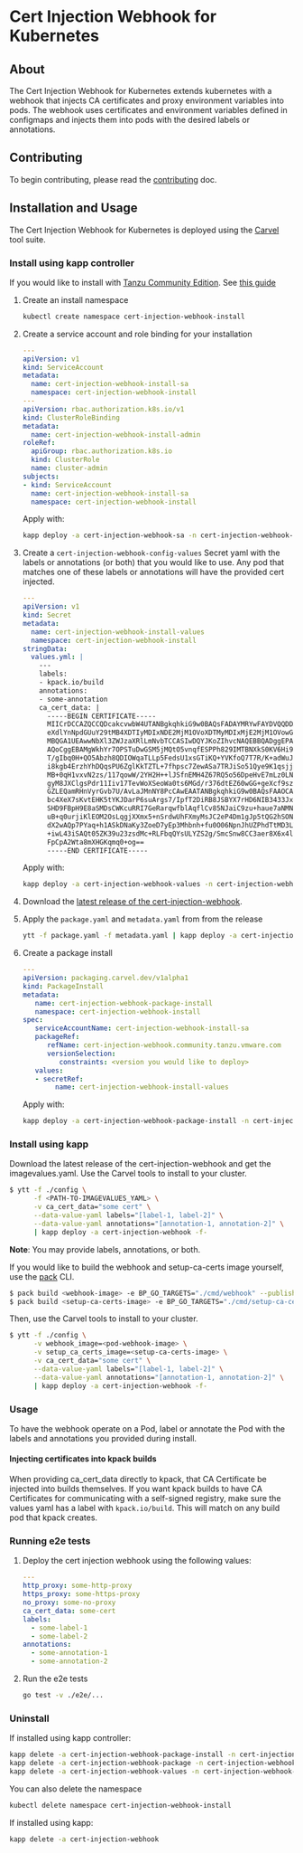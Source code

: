 # Cert Injection Webhook for Kubernetes

## About

The Cert Injection Webhook for Kubernetes extends kubernetes with a webhook that injects
CA certificates and proxy environment variables into pods. The webhook uses certificates and
environment variables defined in configmaps and injects them into pods with the desired labels or annotations.

## Contributing

To begin contributing, please read the [contributing](CONTRIBUTING.md) doc.

## Installation and Usage

The Cert Injection Webhook for Kubernetes is deployed using the [Carvel](hhttps://carvel.dev/) tool suite.

### Install using kapp controller
If you would like to install with [Tanzu Community Edition](https://tanzucommunityedition.io/). See [this guide](packaging/README.md)
1. Create an install namespace
   ```bash
   kubectl create namespace cert-injection-webhook-install
   ```

2. Create a service account and role binding for your installation

   ```yaml
   ---
   apiVersion: v1
   kind: ServiceAccount
   metadata:
     name: cert-injection-webhook-install-sa
     namespace: cert-injection-webhook-install
   ---
   apiVersion: rbac.authorization.k8s.io/v1
   kind: ClusterRoleBinding
   metadata:
     name: cert-injection-webhook-install-admin
   roleRef:
     apiGroup: rbac.authorization.k8s.io
     kind: ClusterRole
     name: cluster-admin
   subjects:
   - kind: ServiceAccount
     name: cert-injection-webhook-install-sa
     namespace: cert-injection-webhook-install
   ```

   Apply with:
   ```bash
   kapp deploy -a cert-injection-webhook-sa -n cert-injection-webhook-install -f <PATH-TO-SERVICE-ACCOUNT-YAML>
   ```

3. Create a `cert-injection-webhook-config-values` Secret yaml with the labels or annotations (or both) that you would like to use.
   Any pod that matches one of these labels or annotations will have the provided cert injected.

   ```yaml
   ---
   apiVersion: v1
   kind: Secret
   metadata:
     name: cert-injection-webhook-install-values
     namespace: cert-injection-webhook-install
   stringData:
     values.yml: |
       ---
       labels:
       - kpack.io/build
       annotations:
       - some-annotation
       ca_cert_data: |
         -----BEGIN CERTIFICATE-----
         MIICrDCCAZQCCQDcakcvwbW4UTANBgkqhkiG9w0BAQsFADAYMRYwFAYDVQQDDA1t
         eXdlYnNpdGUuY29tMB4XDTIyMDIxNDE2MjM1OVoXDTMyMDIxMjE2MjM1OVowGDEW
         MBQGA1UEAwwNbXl3ZWJzaXRlLmNvbTCCASIwDQYJKoZIhvcNAQEBBQADggEPADCC
         AQoCggEBAMgWkhYr7OPSTuDwGSM5jMQtO5vnqfESPPh829IMTBNXkS0KV6Hi90ka
         T/gIbq0H+QO5Abzh8QDIOWqaTLLp5FedsU1xsGTiKQ+YVKfoQ7T7R/K+adWuJL6H
         i8kgb4ErzhYhDQqsPU6ZglKkTZTL+7fhpsc7ZewASa7TRJiSo51Qye9K1qsjj3Wd
         MB+0qH1vxvN2zs/117qowW/2YH2H++lJSfnEMH4Z67RQ5o56DpeHvE7mLz0LNVu/
         gyM8JXClgsPdr11Iiv17TevWoXSeoWa0ts6MGd/r376dtEZ60wGG+geXcf9szAx1
         GZLEQamRHnVyrGvb7U/AvLaJMnNY8PcCAwEAATANBgkqhkiG9w0BAQsFAAOCAQEA
         bc4XeX7sKvtEHK5tYKJDarP6suArgs7/IpfT2DiRB8JSBYX7rHD6NIB3433JxQfc
         SHD9FBpH9E8aSMDsCWKcuRRI7GeRarqwfblAqflCv85NJaiC9zu+haue7aNMNnwA
         uB+q0urjiKlEOM2OsLqgjXXmx5+nSrdwUhFXmyMsJC2eP4Dm1gJp5tQG2hSONC7w
         dX2wAQp7PYaq+h1ASkDNaKy3ZoeD7yEp3Mhbnh+fu0O06NpnJhUZPhdTtMD3LYPJ
         +iwL43iSAQt05ZK39u23zsdMc+RLFbqQYsULYZS2g/SmcSnw8CC3aer8X6x4lEw7
         FpCpA2Wta8mXHGKqmq0+og==
         -----END CERTIFICATE-----
   ```

   Apply with:
   ```bash
   kapp deploy -a cert-injection-webhook-values -n cert-injection-webhook-install -f <PATH-TO-PACKAGE-SECRET-YAML>
   ```

4. Download the [latest release of the cert-injection-webhook](https://github.com/vmware-tanzu/cert-injection-webhook/releases).

5. Apply the `package.yaml` and `metadata.yaml` from from the release
   ```bash
   ytt -f package.yaml -f metadata.yaml | kapp deploy -a cert-injection-webhook-package -n cert-injection-webhook-install
   ```
   
6. Create a package install

   ```yaml
   ---
   apiVersion: packaging.carvel.dev/v1alpha1
   kind: PackageInstall
   metadata:
      name: cert-injection-webhook-package-install
      namespace: cert-injection-webhook-install 
   spec:
      serviceAccountName: cert-injection-webhook-install-sa
      packageRef:
         refName: cert-injection-webhook.community.tanzu.vmware.com
         versionSelection:
            constraints: <version you would like to deploy>
      values:
      - secretRef:
           name: cert-injection-webhook-install-values
   ```

   Apply with:
   ```bash
   kapp deploy -a cert-injection-webhook-package-install -n cert-injection-webhook-install -f <PATH-TO-PACKAGE-INSTALL-YAML>
   ```

### Install using kapp
Download the latest release of the cert-injection-webhook and get the imagevalues.yaml.
Use the Carvel tools to install to your cluster.

```bash
$ ytt -f ./config \
      -f <PATH-TO-IMAGEVALUES_YAML> \
      -v ca_cert_data="some cert" \
      --data-value-yaml labels="[label-1, label-2]" \
      --data-value-yaml annotations="[annotation-1, annotation-2]" \
      | kapp deploy -a cert-injection-webhook -f-
```
**Note**: You may provide labels, annotations, or both.

If you would like to build the webhook and setup-ca-certs image yourself,
use the [pack](https://github.com/buildpacks/pack) CLI.

```bash
$ pack build <webhook-image> -e BP_GO_TARGETS="./cmd/webhook" --publish
$ pack build <setup-ca-certs-image> -e BP_GO_TARGETS="./cmd/setup-ca-certs" --publish
```

Then, use the Carvel tools to install to your cluster.

```bash
$ ytt -f ./config \
      -v webhook_image=<pod-webhook-image> \
      -v setup_ca_certs_image=<setup-ca-certs-image> \
      -v ca_cert_data="some cert" \
      --data-value-yaml labels="[label-1, label-2]" \
      --data-value-yaml annotations="[annotation-1, annotation-2]" \
      | kapp deploy -a cert-injection-webhook -f-
```

### Usage

To have the webhook operate on a Pod, label or annotate the Pod with the labels and annotations you provided during install.

#### Injecting certificates into kpack builds

When providing ca_cert_data directly to kpack, that CA Certificate be injected into builds themselves.
If you want kpack builds to have CA Certificates for communicating with a self-signed registry,
make sure the values yaml has a label with `kpack.io/build`. This will match on any build pod that kpack creates.

### Running e2e tests

1. Deploy the cert injection webhook using the following values:

   ```yaml
   ---
   http_proxy: some-http-proxy
   https_proxy: some-https-proxy
   no_proxy: some-no-proxy
   ca_cert_data: some-cert
   labels:
     - some-label-1
     - some-label-2
   annotations:
     - some-annotation-1
     - some-annotation-2
   ```

2. Run the e2e tests

   ```bash
   go test -v ./e2e/...
   ```

### Uninstall
If installed using kapp controller:
```bash
kapp delete -a cert-injection-webhook-package-install -n cert-injection-webhook-install
kapp delete -a cert-injection-webhook-package -n cert-injection-webhook-install
kapp delete -a cert-injection-webhook-values -n cert-injection-webhook-install
 ````

You can also delete the namespace

```bash
kubectl delete namespace cert-injection-webhook-install
```

If installed using kapp:
```bash
kapp delete -a cert-injection-webhook
```
